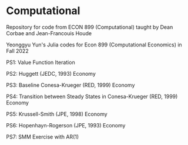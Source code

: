 # Computational
Repository for code from ECON 899 (Computational) taught by Dean Corbae and Jean-Francouis Houde

Yeonggyu Yun's Julia codes for Econ 899 (Computational Economics) in Fall 2022

PS1: Value Function Iteration

PS2: Huggett (JEDC, 1993) Economy

PS3: Baseline Conesa-Krueger (RED, 1999) Economy

PS4: Transition between Steady States in Conesa-Krueger (RED, 1999) Economy

PS5: Krussell-Smith (JPE, 1998) Economy

PS6: Hopenhayn-Rogerson (JPE, 1993) Economy

PS7: SMM Exercise with AR(1)
